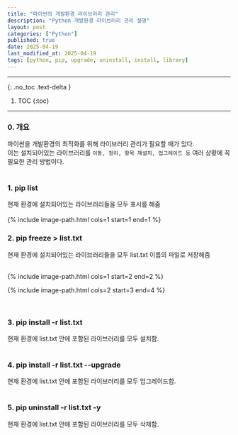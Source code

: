 ```yaml
---
title: "파이썬의 개발환경 라이브러리 관리"
description: "Python 개발환경 라이브러리 관리 설명"
layout: post
categories: ["Python"]
published: true
date: 2025-04-19
last_modified_at: 2025-04-19
tags: [python, pip, upgrade, uninstall, install, library]
---
```

---
{: .no_toc .text-delta }

1. TOC
{:toc}
---

<!-- 글의 제목은 ##
    나머지 큰 제목은 ###
    이후 나머지는 3개이상 -->

### 0. 개요
파이썬을 개발환경의 최적화를 위해 라이브러리 관리가 필요할 때가 있다.<br>
이는 설치되어있는 라이브러리를 `이동, 정리, 항목 재설치, 업그레이드 등` 여러 상황에 꼭 필요한 관리 방법이다.<br>
<br>

### 1. pip list
현재 환경에 설치되어있는 라이브러리들을 모두 표시를 해줌<br>
<br>
{% include image-path.html cols=1 start=1 end=1 %}


### 2. pip freeze > list.txt
현재 환경에 설치되어있는 라이브러리들을 모두 list.txt 이름의 파일로 저장해줌<br>
<br>

{% include image-path.html cols=1 start=2 end=2 %}

{% include image-path.html cols=2 start=3 end=4 %}

<br>

### 3. pip install -r list.txt
현재 환경에 list.txt 안에 포함된 라이브러리를 모두 설치함.<br>
<br>

### 4. pip install -r list.txt --upgrade
현재 환경에 list.txt 안에 포함된 라이브러리를 모두 업그레이드함.<br>
<br>

### 5. pip uninstall -r list.txt -y
현재 환경에 list.txt 안에 포함된 라이브러리를 모두 삭제함.<br>
<br>
